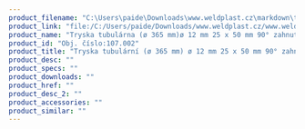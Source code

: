 ```yaml
---
product_filename: "C:\Users\paide\Downloads\www.weldplast.cz\markdown\tryska-tubularni-o-365-mm-o-12-mm-25-x-50-mm-90-zahnuta.md"
product_link: "file:/C:/Users/paide/Downloads/www.weldplast.cz/www.weldplast.cz/sk/tryska-tubularni-o-365-mm-o-12-mm-25-x-50-mm-90-zahnuta"
product_name: "Tryska tubulárna (ø 365 mm)ø 12 mm 25 x 50 mm 90° zahnutá"
product_id: "Obj. číslo:107.002"
product_title: "Tryska tubulární (ø 365 mm) ø 12 mm 25 x 50 mm 90° zahnutá | Weldplast"
product_desc: ""
product_specs: ""
product_downloads: ""
product_href: ""
product_desc_2: ""
product_accessories: ""
product_similar: ""
---
```

